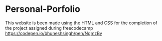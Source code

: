 # Personal-Porfolio
This website is been made using the HTML and CSS for the completion of the project assigned during freecodecamp
https://codepen.io/bhuneshsingh/pen/NgmzBy

